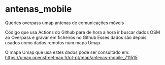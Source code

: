 # antenas_mobile
Queries overpass umap antenas de comunicações móveis

Código que usa Actions do Github para de hora a hora ir buscar dados OSM ao Overpass e gravar em ficheiros no Github
Esses dados são depois usados como dados remotos num mapa Umap

O mapa Umap que usa estes dados pode ser consultado em: https://umap.openstreetmap.fr/pt-pt/map/antenas-mobile_711515

